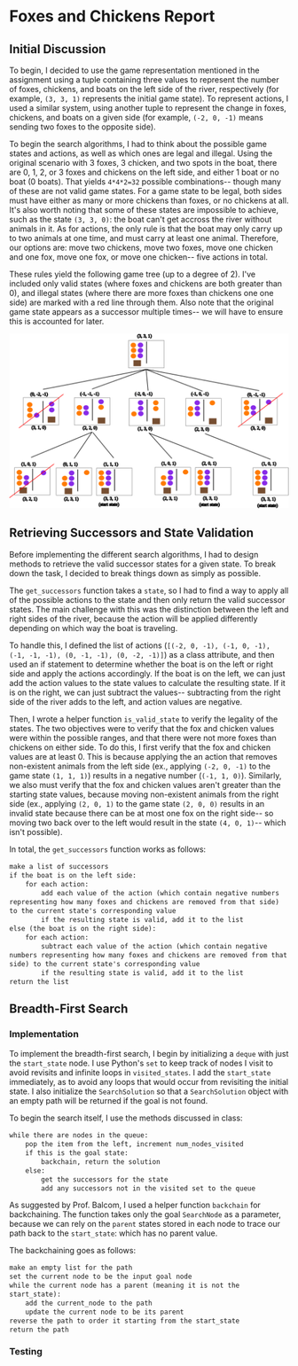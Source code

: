 # Foxes and Chickens Report

## Initial Discussion

To begin, I decided to use the game representation mentioned in the assignment using a tuple containing three values to represent the number of foxes, chickens, and boats on the left side of the river, respectively (for example, `(3, 3, 1)` represents the initial game state). To represent actions, I used a similar system, using another tuple to represent the change in foxes, chickens, and boats on a given side (for example, `(-2, 0, -1)` means sending two foxes to the opposite side). 

To begin the search algorithms, I had to think about the possible game states and actions, as well as which ones are legal and illegal. Using the original scenario with 3 foxes, 3 chicken, and two spots in the boat, there are 0, 1, 2, or 3 foxes and chickens on the left side, and either 1 boat or no boat (0 boats). That yields `4*4*2=32` possible combinations-- though many of these are not valid game states. For a game state to be legal, both sides must have either as many or more chickens than foxes, or no chickens at all. It's also worth noting that some of these states are impossible to achieve, such as the state `(3, 3, 0)`: the boat can't get accross the river without animals in it. As for actions, the only rule is that the boat may only carry up to two animals at one time, and must carry at least one animal. Therefore, our options are: move two chickens, move two foxes, move one chicken and one fox, move one fox, or move one chicken-- five actions in total. 

These rules yield the following game tree (up to a degree of 2). I've included only valid states (where foxes and chickens are both greater than 0), and illegal states (where there are more foxes than chickens one one side) are marked with a red line through them. Also note that the original game state appears as a successor multiple times-- we will have to ensure this is accounted for later. 

![Alt text](<images/game tree.svg>)

## Retrieving Successors and State Validation

Before implementing the different search algorithms, I had to design methods to retrieve the valid successor states for a given state. To break down the task, I decided to break things down as simply as possible. 

The `get_successors` function takes a `state`, so I had to find a way to apply all of the possible actions to the state and then only return the valid successor states. The main challenge with this was the distinction between the left and right sides of the river, because the action will be applied differently depending on which way the boat is traveling. 

To handle this, I defined the list of actions (`[(-2, 0, -1), (-1, 0, -1), (-1, -1, -1), (0, -1, -1), (0, -2, -1)]`) as a class attribute, and then used an if statement to determine whether the boat is on the left or right side and apply the actions accordingly. If the boat is on the left, we can just add the action values to the state values to calculate the resulting state. If it is on the right, we can just subtract the values-- subtracting from the right side of the river adds to the left, and action values are negative.  

Then, I wrote a helper function `is_valid_state` to verify the legality of the states. The two objectives were to verify that the fox and chicken values were within the possible ranges, and that there were not more foxes than chickens on either side. To do this, I first verify that the fox and chicken values are at least 0. This is because applying the an action that removes non-existent animals from the left side (ex., applying `(-2, 0, -1)` to the game state `(1, 1, 1)`) results in a negative number (`(-1, 1, 0)`). Similarly, we also must verify that the fox and chicken values aren't greater than the starting state values, because moving non-existent animals from the right side (ex., applying `(2, 0, 1)` to the game state `(2, 0, 0)` results in an invalid state because there can be at most one fox on the right side-- so moving two back over to the left would result in the state `(4, 0, 1)`-- which isn't possible).

In total, the `get_successors` function works as follows: 
```
make a list of successors
if the boat is on the left side:
    for each action:
        add each value of the action (which contain negative numbers representing how many foxes and chickens are removed from that side) to the current state's corresponding value
        if the resulting state is valid, add it to the list 
else (the boat is on the right side):
    for each action:
        subtract each value of the action (which contain negative numbers representing how many foxes and chickens are removed from that side) to the current state's corresponding value
        if the resulting state is valid, add it to the list 
return the list
```

## Breadth-First Search 

### Implementation
To implement the breadth-first search, I begin by initializing a `deque` with just the `start_state` node. I use Python's `set` to keep track of nodes I visit to avoid revisits and infinite loops in `visited_states`. I add the `start_state` immediately, as to avoid any loops that would occur from revisiting the initial state. I also initialize the `SearchSolution` so that a `SearchSolution` object with an empty path will be returned if the goal is not found. 

To begin the search itself, I use the methods discussed in class: 

```
while there are nodes in the queue: 
    pop the item from the left, increment num_nodes_visited
    if this is the goal state:
        backchain, return the solution
    else:
        get the successors for the state
        add any successors not in the visited set to the queue
```

As suggested by Prof. Balcom, I used a helper function `backchain` for backchaining. The function takes only the goal `SearchNode` as a parameter, because we can rely on the `parent` states stored in each node to trace our path back to the `start_state`: which has no parent value. 

The backchaining goes as follows: 
```
make an empty list for the path
set the current node to be the input goal node
while the current node has a parent (meaning it is not the start_state):
    add the current_node to the path
    update the current node to be its parent
reverse the path to order it starting from the start_state
return the path
```

### Testing